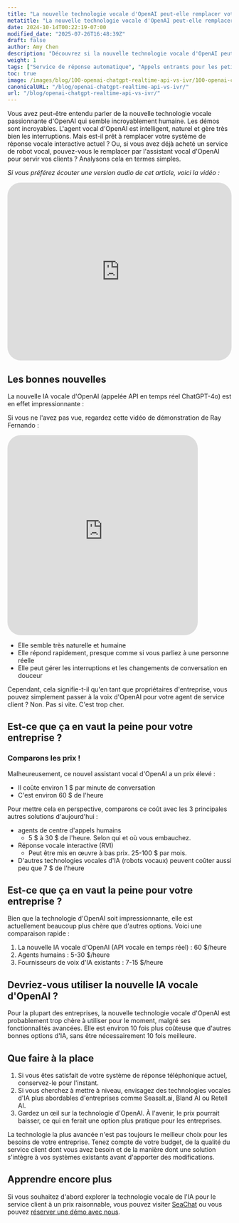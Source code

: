 ```yaml
---
title: "La nouvelle technologie vocale d'OpenAI peut-elle remplacer votre réponse vocale interactive (RVI) ?"
metatitle: "La nouvelle technologie vocale d'OpenAI peut-elle remplacer votre RVI ?"
date: 2024-10-14T00:22:19-07:00
modified_date: "2025-07-26T16:48:39Z"
draft: false
author: Amy Chen
description: "Découvrez si la nouvelle technologie vocale d'OpenAI peut remplacer votre système de réponse vocale interactive actuel."
weight: 1
tags: ["Service de réponse automatique", "Appels entrants pour les petites entreprises", "SeaChat", "IA vocale"]
toc: true
image: /images/blog/100-openai-chatgpt-realtime-api-vs-ivr/100-openai-chatgpt-realtime-api-vs-ivr.png
canonicalURL: "/blog/openai-chatgpt-realtime-api-vs-ivr/"
url: "/blog/openai-chatgpt-realtime-api-vs-ivr/"
---
```


Vous avez peut-être entendu parler de la nouvelle technologie vocale passionnante d'OpenAI qui semble incroyablement humaine. Les démos sont incroyables. L'agent vocal d'OpenAI est intelligent, naturel et gère très bien les interruptions. Mais est-il prêt à remplacer votre système de réponse vocale interactive actuel ? Ou, si vous avez déjà acheté un service de robot vocal, pouvez-vous le remplacer par l'assistant vocal d'OpenAI pour servir vos clients ? Analysons cela en termes simples.

*Si vous préférez écouter une version audio de cet article, voici la vidéo :*

<iframe width="100%" height="400" src="https://www.youtube.com/embed/?v=DgX6F711ceA&list=PL8K7_LTqly46agqJW2quG5Vsylt5os1Al" title="YouTube video player" frameborder="0" allow="accelerometer; autoplay; clipboard-write; encrypted-media; gyroscope; picture-in-picture" allowfullscreen style="border-radius: 30px;"></iframe>

## Les bonnes nouvelles

La nouvelle IA vocale d'OpenAI (appelée API en temps réel ChatGPT-4o) est en effet impressionnante :

Si vous ne l'avez pas vue, regardez cette vidéo de démonstration de Ray Fernando :

<iframe width="85%" height="450px" src="https://www.youtube.com/embed/M8-bsaaLLyg" title="Live: OpenAI 2024 Realtime Voice API Demo - Dev Day Exclusive" frameborder="0" allow="accelerometer; autoplay; clipboard-write; encrypted-media; gyroscope; picture-in-picture" allowfullscreen style="border-radius: 30px;"></iframe>

- Elle semble très naturelle et humaine
- Elle répond rapidement, presque comme si vous parliez à une personne réelle
- Elle peut gérer les interruptions et les changements de conversation en douceur

Cependant, cela signifie-t-il qu'en tant que propriétaires d'entreprise, vous pouvez simplement passer à la voix d'OpenAI pour votre agent de service client ? Non. Pas si vite. C'est trop cher.

## Est-ce que ça en vaut la peine pour votre entreprise ?
### Comparons les prix !

Malheureusement, ce nouvel assistant vocal d'OpenAI a un prix élevé :

- Il coûte environ 1 $ par minute de conversation
- C'est environ 60 $ de l'heure

Pour mettre cela en perspective, comparons ce coût avec les 3 principales autres solutions d'aujourd'hui :

- agents de centre d'appels humains
  - 5 $ à 30 $ de l'heure. Selon qui et où vous embauchez.
- Réponse vocale interactive (RVI)
  - Peut être mis en œuvre à bas prix. 25-100 $ par mois.
- D'autres technologies vocales d'IA (robots vocaux) peuvent coûter aussi peu que 7 $ de l'heure

## Est-ce que ça en vaut la peine pour votre entreprise ?

Bien que la technologie d'OpenAI soit impressionnante, elle est actuellement beaucoup plus chère que d'autres options. Voici une comparaison rapide :

1. La nouvelle IA vocale d'OpenAI (API vocale en temps réel) : 60 $/heure
2. Agents humains : 5-30 $/heure
3. Fournisseurs de voix d'IA existants : 7-15 $/heure

## Devriez-vous utiliser la nouvelle IA vocale d'OpenAI ?

Pour la plupart des entreprises, la nouvelle technologie vocale d'OpenAI est probablement trop chère à utiliser pour le moment, malgré ses fonctionnalités avancées. Elle est environ 10 fois plus coûteuse que d'autres bonnes options d'IA, sans être nécessairement 10 fois meilleure.

## Que faire à la place

1. Si vous êtes satisfait de votre système de réponse téléphonique actuel, conservez-le pour l'instant.
2. Si vous cherchez à mettre à niveau, envisagez des technologies vocales d'IA plus abordables d'entreprises comme Seasalt.ai, Bland AI ou Retell AI.
3. Gardez un œil sur la technologie d'OpenAI. À l'avenir, le prix pourrait baisser, ce qui en ferait une option plus pratique pour les entreprises.

La technologie la plus avancée n'est pas toujours le meilleur choix pour les besoins de votre entreprise. Tenez compte de votre budget, de la qualité du service client dont vous avez besoin et de la manière dont une solution s'intègre à vos systèmes existants avant d'apporter des modifications.

## Apprendre encore plus
Si vous souhaitez d'abord explorer la technologie vocale de l'IA pour le service client à un prix raisonnable, vous pouvez visiter [SeaChat](https://chat.seasalt.ai/?utm_source=blog/) ou vous pouvez [réserver une démo avec nous](https://meetings.hubspot.com/seasalt-ai/seasalt-meeting).
